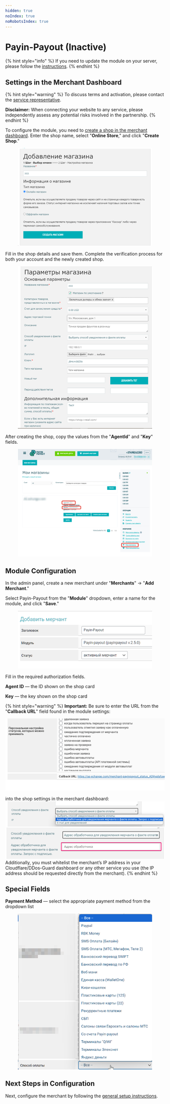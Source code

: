 ```yaml
---
hidden: true
noIndex: true
noRobotsIndex: true
---
```


# Payin-Payout (Inactive)

{% hint style="info" %}
If you need to update the module on your server, please follow the [instructions](https://premium.gitbook.io/rukovodstvo-polzovatelya/osnovnye-nastroiki/faq/kak-obnovit-faily-na-servere#moduli-merchantov).
{% endhint %}

## Settings in the Merchant Dashboard

{% hint style="warning" %}
To discuss terms and activation, please contact the [service representative](https://t.me/Payin_payoutt).

**Disclaimer:** When connecting your website to any service, please independently assess any potential risks involved in the partnership.
{% endhint %}

To configure the module, you need to [create a shop in the merchant dashboard](https://lk.payin-payout.net/app/#/shops/add). Enter the shop name, select "**Online Store**," and click "**Create Shop**."

<figure><img src="../../../.gitbook/assets/image (519).png" alt="" width="563"><figcaption></figcaption></figure>

Fill in the shop details and save them. Complete the verification process for both your account and the newly created shop.

<figure><img src="../../../.gitbook/assets/image (520).png" alt="" width="563"><figcaption></figcaption></figure>

After creating the shop, copy the values from the "**AgentId**" and "**Key**" fields.

<figure><img src="../../../.gitbook/assets/image (516).png" alt=""><figcaption></figcaption></figure>

## Module Configuration

In the admin panel, create a new merchant under "**Merchants**" -> "**Add Merchant**."

Select Payin-Payout from the "**Module**" dropdown, enter a name for the module, and click "**Save**."

<figure><img src="../../../.gitbook/assets/image (1858).png" alt="" width="426"><figcaption></figcaption></figure>

Fill in the required authorization fields.

<figure src="../../../.gitbook/assets/image (1859).png" alt="" width="425"><figcaption></figcaption></figure>

**Agent ID** — the ID shown on the shop card

**Key** — the key shown on the shop card

{% hint style="warning" %}
**Important:** Be sure to enter the URL from the "**Callback URL**" field found in the module settings:

![](<../../../.gitbook/assets/image (518).png>)

into the shop settings in the merchant dashboard:\
![](<../../../.gitbook/assets/image (522).png>)\
![](<../../../.gitbook/assets/image (523).png>)\
Additionally, you must whitelist the merchant’s IP address in your Cloudflare/DDos-Guard dashboard or any other service you use (the IP address should be requested directly from the merchant).
{% endhint %}

## Special Fields

**Payment Method** — select the appropriate payment method from the dropdown list

<figure><img src="../../../.gitbook/assets/image (1896).png" alt="" width="468"><figcaption></figcaption></figure>

## Next Steps in Configuration



Next, configure the merchant by following the [general setup instructions](https://premium.gitbook.io/rukovodstvo-polzovatelya/osnovnye-nastroiki/merchanty-i-avtovyplaty/merchanty/obshie-nastroiki-merchantov).